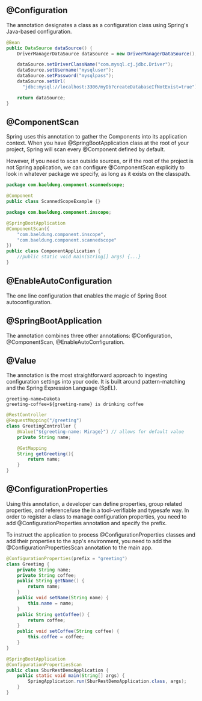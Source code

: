 ## @Configuration

The annotation designates a class as a configuration class using Spring's Java-based configuration.

```java
@Bean
public DataSource dataSource() {
    DriverManagerDataSource dataSource = new DriverManagerDataSource();

    dataSource.setDriverClassName("com.mysql.cj.jdbc.Driver");
    dataSource.setUsername("mysqluser");
    dataSource.setPassword("mysqlpass");
    dataSource.setUrl(
      "jdbc:mysql://localhost:3306/myDb?createDatabaseIfNotExist=true");

    return dataSource;
}
```

## @ComponentScan

Spring uses this annotation to gather the Components into its application context. When you have @SpringBootApplication class at the root of your project, Spring will scan every @Component defined by default.

However, if you need to scan outside sources, or if the root of the project is not Spring application, we can configure @ComponentScan explicitly to look in whatever package we specify, as long as it exists on the classpath.

```java
package com.baeldung.component.scannedscope;

@Component
public class ScannedScopeExample {}
```

```java
package com.baeldung.component.inscope;

@SpringBootApplication
@ComponentScan({
    "com.baeldung.component.inscope",
    "com.baeldung.component.scannedscope"
})
public class ComponentApplication {
    //public static void main(String[] args) {...}
}
```

## @EnableAutoConfiguration

The one line configuration that enables the magic of Spring Boot autoconfiguration.

## @SpringBootApplication

The annotation combines three other annotations: @Configuration, @ComponentScan, @EnableAutoConfiguration.

## @Value

The annotation is the most straightforward approach to ingesting configuration settings into your code. It is built around pattern-matching and the Spring Expression Language (SpEL).

```env
greeting-name=Dakota
greeting-coffee=${greeting-name} is drinking coffee
```

```java
@RestController
@RequestMapping("/greeting")
class GreetingController {
    @Value("${greeting-name: Mirage}") // allows for default value
    private String name;

    @GetMapping
    String getGreeting(){
        return name;
    }
}
```

## @ConfigurationProperties

Using this annotation, a developer can define properties, group related properties, and reference/use the in a tool-verifiable and typesafe way. In order to register a class to manage configuration properties, you need to add @ConfigurationProperties annotation and specify the prefix.

To instruct the application to process @ConfigurationProperties classes and add their properties to the app's environment, you need to add the @ConfigurationPropertiesScan annotation to the main app.

```java
@ConfigurationProperties(prefix = "greeting")
class Greeting {
    private String name;
    private String coffee;
    public String getName() {
        return name;
    }
    public void setName(String name) {
        this.name = name;
    }
    public String getCoffee() {
        return coffee;
    }
    public void setCoffee(String coffee) {
        this.coffee = coffee;
    }
}
```

```java
@SpringBootApplication
@ConfigurationPropertiesScan
public class SburRestDemoApplication {
    public static void main(String[] args) {
        SpringApplication.run(SburRestDemoApplication.class, args);
    }
}
```
